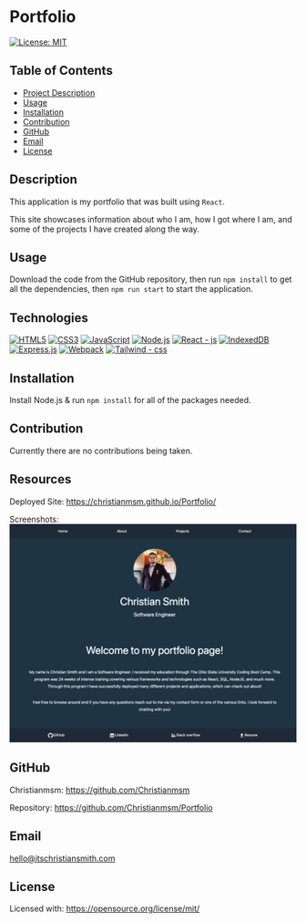 # Portfolio


[![License: MIT](https://img.shields.io/badge/License-MIT-yellow.svg)](https://opensource.org/licenses/MIT)


## Table of Contents
- [Project Description](#Description)
- [Usage](#Usage)
- [Installation](#Installation)
- [Contribution](#Contribution)
- [GitHub](#GitHub)
- [Email](#Email)
- [License](#License)
## Description
This application is my portfolio that was built using `React`. 

This site showcases information about who I am, how I got where I am, and some of the projects I have created along the way.


## Usage
Download the code from the GitHub repository, then run `npm install` to get all the dependencies, then `npm run start` to start the application.


## Technologies
[![HTML5](https://img.shields.io/badge/HTML5-orange)](https://developer.mozilla.org/en-US/docs/Web/Guide/HTML/HTML5)
[![CSS3](https://img.shields.io/badge/CSS3-blue)](https://www.w3.org/Style/CSS/Overview.en.html)
[![JavaScript](https://img.shields.io/badge/JavaScript-yellow)](https://developer.mozilla.org/en-US/docs/Web/JavaScript)
[![Node.js](https://img.shields.io/badge/Node.js-green)](https://nodejs.org/)
[![React - js](https://img.shields.io/badge/React-js-2ea44f)](https://)
[![IndexedDB](https://img.shields.io/badge/IndexedDB-blueviolet)](https://developer.mozilla.org/en-US/docs/Web/API/IndexedDB_API)
[![Express.js](https://img.shields.io/badge/Express.js-lightgrey)](https://expressjs.com/)
[![Webpack](https://img.shields.io/badge/Webpack-v5.66.0-blue)](https://webpack.js.org/)
[![Tailwind - css](https://img.shields.io/badge/Tailwind-css-blue)](https://)


## Installation
Install Node.js & run `npm install` for all of the packages needed.


## Contribution
Currently there are no contributions being taken.


## Resources


Deployed Site:
https://christianmsm.github.io/Portfolio/

Screenshots:
<img src="src/images/Portfolio-Screenshot.png">


## GitHub
Christianmsm: https://github.com/Christianmsm


Repository: https://github.com/Christianmsm/Portfolio
## Email
hello@itschristiansmith.com
## License
Licensed with: https://opensource.org/license/mit/
